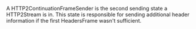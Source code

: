 A HTTP2ContinuationFrameSender is the second sending state a HTTP2Stream is in. This state is responsible for sending additional header information if the first HeadersFrame wasn't sufficient.